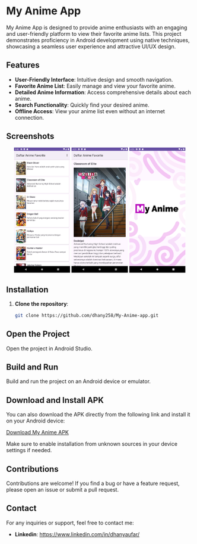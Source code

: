 # My Anime App

My Anime App is designed to provide anime enthusiasts with an engaging and user-friendly platform to view their favorite anime lists. This project demonstrates proficiency in Android development using native techniques, showcasing a seamless user experience and attractive UI/UX design.

## Features

- **User-Friendly Interface**: Intuitive design and smooth navigation.
- **Favorite Anime List**: Easily manage and view your favorite anime.
- **Detailed Anime Information**: Access comprehensive details about each anime.
- **Search Functionality**: Quickly find your desired anime.
- **Offline Access**: View your anime list even without an internet connection.

## Screenshots

<p align="center">
  <img src="https://github.com/dhany258/My-Anime/blob/main/app/src/main/res/drawable/screenshot_my_anime_1.png" alt="Screenshot 1" width="30%">
  <img src="https://github.com/dhany258/My-Anime/blob/main/app/src/main/res/drawable/screenshot_my_anime_2.png" alt="Screenshot 2" width="30%">
  <img src="https://github.com/dhany258/My-Anime/blob/main/app/src/main/res/drawable/screenshot_my_anime_3.png" alt="Screenshot 3" width="30%">
</p>

## Installation

1. **Clone the repository**:

   ```bash
   git clone https://github.com/dhany258/My-Anime-app.git 
   
## Open the Project

Open the project in Android Studio.

## Build and Run

Build and run the project on an Android device or emulator.

## Download and Install APK

You can also download the APK directly from the following link and install it on your Android device:

[Download My Anime APK](https://drive.google.com/file/d/17IriGtsS-y4vkN24U-HFN8ys4fsdR4-C/view?usp=drive_link)

Make sure to enable installation from unknown sources in your device settings if needed.


## Contributions

Contributions are welcome! If you find a bug or have a feature request, please open an issue or submit a pull request.

## Contact

For any inquiries or support, feel free to contact me:

- **Linkedin**: https://www.linkedin.com/in/dhanyaufar/

